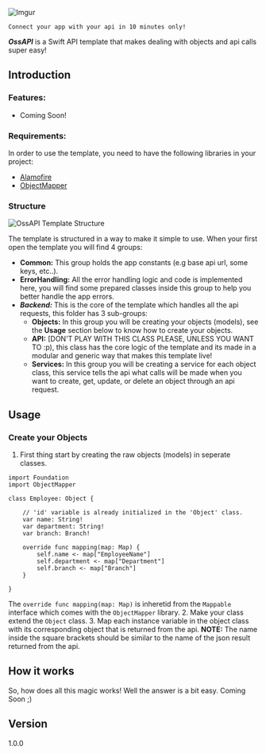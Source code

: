 
![Imgur](http://i.imgur.com/6yeidSc.png)

```Connect your app with your api in 10 minutes only!``` 

***OssAPI*** is a Swift API template that makes dealing with objects and api calls super easy!



## **Introduction**
### Features:
  - Coming Soon!

### Requirements:
In order to use the template, you need to have the following libraries in your project:
- [Alamofire](https://github.com/Alamofire/Alamofire)
- [ObjectMapper](https://github.com/Hearst-DD/ObjectMapper)

### Structure
![OssAPI Template Structure](http://i.imgur.com/en7vBSV.png)

The template is structured in a way to make it simple to use.
When your first open the template you will find 4 groups:
- **Common:** This group holds the app constants (e.g base api url, some keys, etc..).
- **ErrorHandling:** All the error handling logic and code is implemented here, you will find some prepared classes inside this group to help you better handle the app errors.
- ***Backend:*** This is the core of the template which handles all the api requests, this folder has 3 sub-groups:
    - **Objects:** In this group you will be creating your objects (models), see the **Usage** section below to know how to create your objects.
    - **API:** [DON'T PLAY WITH THIS CLASS PLEASE, UNLESS YOU WANT TO :p), this class has the core logic of the template and its made in a modular and generic way that makes this template live!
    - **Services:** In this group you will be creating a service for each object class, this service tells the api what calls will be made when you want to create, get, update, or delete an object through an api request.



## **Usage**
### Create your Objects
1. First thing start by creating the raw objects (models) in seperate classes.
```
import Foundation
import ObjectMapper

class Employee: Object {
    
    // 'id' variable is already initialized in the 'Object' class.
    var name: String!
    var department: String!
    var branch: Branch!
    
    override func mapping(map: Map) {
        self.name <- map["EmployeeName"]
        self.department <- map["Department"]
        self.branch <- map["Branch"]
    }
    
}
```
The ```override func mapping(map: Map)``` is inheretid from the ```Mappable``` interface which comes with the ```ObjectMapper``` library.
2. Make your class extend the ```Object``` class.
3. Map each instance variable in the object class with its corresponding object that is returned from the api.
**NOTE:** The name inside the square brackets should be similar to the name of the json result returned from  the api.

### 


## **How it works**
So, how does all this magic works! Well the answer is a bit easy.
Coming Soon ;)

## **Version**
1.0.0
